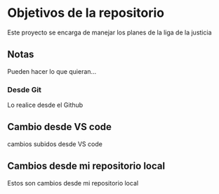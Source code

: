# Objetivos de la repositorio

Este proyecto se encarga de manejar los planes de la liga de la justicia


## Notas
Pueden hacer lo que quieran...

### Desde Git
Lo realice desde el Github

## Cambio desde VS code
cambios subidos desde VS code

## Cambios desde mi repositorio local
Estos son cambios desde mi repositorio local

